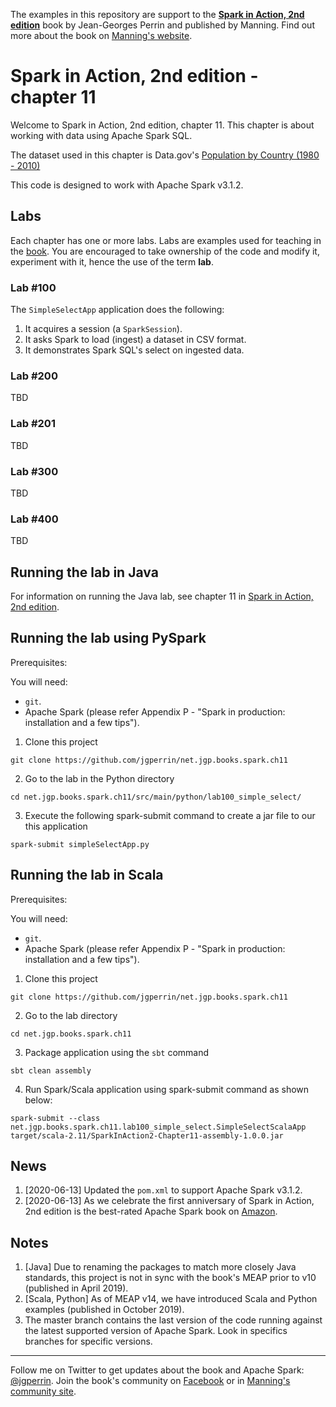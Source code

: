 The examples in this repository are support to the **[Spark in Action, 2nd edition](http://jgp.net/sia)** book by Jean-Georges Perrin and published by Manning. Find out more about the book on [Manning's website](http://jgp.net/sia).

# Spark in Action, 2nd edition - chapter 11

Welcome to Spark in Action, 2nd edition, chapter 11. This chapter is about working with data using Apache Spark SQL.

The dataset used in this chapter is Data.gov's [Population by Country (1980 - 2010)](https://catalog.data.gov/dataset/population-by-country-1980-2010)

This code is designed to work with Apache Spark v3.1.2.

## Labs

Each chapter has one or more labs. Labs are examples used for teaching in the [book](https://www.manning.com/books/spark-in-action-second-edition?a_aid=jgp). You are encouraged to take ownership of the code and modify it, experiment with it, hence the use of the term **lab**.
 
### Lab \#100

The `SimpleSelectApp` application does the following:

1.	It acquires a session (a `SparkSession`).
2.	It asks Spark to load (ingest) a dataset in CSV format.
3.	It demonstrates Spark SQL's select on ingested data.

### Lab \#200

TBD

### Lab \#201

TBD

### Lab \#300

TBD

### Lab \#400

TBD

## Running the lab in Java

For information on running the Java lab, see chapter 11 in [Spark in Action, 2nd edition](http://jgp.net/sia).

## Running the lab using PySpark

Prerequisites:

You will need:
 * `git`.
 * Apache Spark (please refer Appendix P - "Spark in production: installation and a few tips").

1. Clone this project

```
git clone https://github.com/jgperrin/net.jgp.books.spark.ch11
```

2. Go to the lab in the Python directory

```
cd net.jgp.books.spark.ch11/src/main/python/lab100_simple_select/
```

3. Execute the following spark-submit command to create a jar file to our this application

```
spark-submit simpleSelectApp.py
```

## Running the lab in Scala

Prerequisites:

You will need:
 * `git`.
 * Apache Spark (please refer Appendix P - "Spark in production: installation and a few tips"). 

1. Clone this project

```
git clone https://github.com/jgperrin/net.jgp.books.spark.ch11
```

2. Go to the lab directory

```
cd net.jgp.books.spark.ch11
```

3. Package application using the `sbt` command

```
sbt clean assembly
```

4. Run Spark/Scala application using spark-submit command as shown below:

```
spark-submit --class net.jgp.books.spark.ch11.lab100_simple_select.SimpleSelectScalaApp target/scala-2.11/SparkInAction2-Chapter11-assembly-1.0.0.jar
```

## News

 1. [2020-06-13] Updated the `pom.xml` to support Apache Spark v3.1.2. 
 1. [2020-06-13] As we celebrate the first anniversary of Spark in Action, 2nd edition is the best-rated Apache Spark book on [Amazon](https://amzn.to/2TPnmOv). 
 
## Notes

 1. [Java] Due to renaming the packages to match more closely Java standards, this project is not in sync with the book's MEAP prior to v10 (published in April 2019).
 1. [Scala, Python] As of MEAP v14, we have introduced Scala and Python examples (published in October 2019).
 1. The master branch contains the last version of the code running against the latest supported version of Apache Spark. Look in specifics branches for specific versions.

---

Follow me on Twitter to get updates about the book and Apache Spark: [@jgperrin](https://twitter.com/jgperrin). Join the book's community on [Facebook](https://fb.com/SparkInAction/) or in [Manning's community site](https://forums.manning.com/forums/spark-in-action-second-edition?a_aid=jgp).
